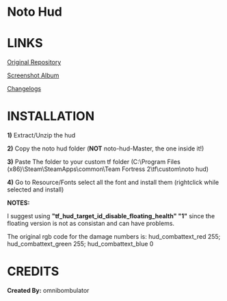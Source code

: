 # Noto Hud

<a>LINKS</a>
====
[Original Repository](https://github.com/omnibombulator/noto)

[Screenshot Album](https://imgur.com/a/wrdN8uY)

[Changelogs](https://github.com/Hypnootize/noto-hud/commits/master)


<a>INSTALLATION</a>
====

**1)** Extract/Unzip the hud

**2)** Copy the noto hud folder (**NOT** noto-hud-Master, the one inside it!)

**3)** Paste The folder to your custom tf folder (C:\Program Files (x86)\Steam\SteamApps\common\Team Fortress 2\tf\custom\noto hud)

**4)** Go to Resource/Fonts select all the font and install them (rightclick while selected and install)

**NOTES:**

I suggest using **"tf_hud_target_id_disable_floating_health" "1"** since the floating version is not as consistan and can have problems.

The original rgb code for the damage numbers is: hud_combattext_red 255; hud_combattext_green 255; hud_combattext_blue 0


<a>CREDITS</a>
====
**Created By:** omnibombulator
